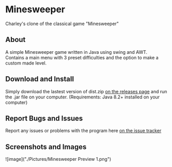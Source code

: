 # Minesweeper
Charley's clone of the classical game "Minesweeper"

## About
A simple Minesweeper game written in Java using swing and AWT.
Contains a main menu with 3 preset difficulties and the option to make a custom made level.

## Download and Install
Simply download the lastest version of dist.zip [on the releases page](https://github.com/Columbium41/Minesweeper/releases) and run the .jar file on your computer. (Requirements: Java 8.2+ installed on your computer)

## Report Bugs and Issues
Report any issues or problems with the program here [on the issue tracker](https://github.com/Columbium41/Minesweeper/issues)

## Screenshots and Images
![image]("./Pictures/Minesweeper Preview 1.png")
